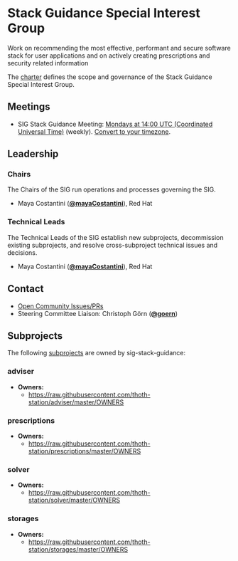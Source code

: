 <!---
This is an autogenerated file!

Please do not edit this file directly, but instead make changes to the
sigs.yaml file in the project root.

To understand how this file is generated, see https://git.k8s.io/community/generator/README.md

for Thoth we use `podman run --rm -e WHAT -e GO111MODULE=on -e GOPROXY -v $(pwd):/go/src/app:Z golang:1.12 make -C /go/src/app generate`

--->

# Stack Guidance Special Interest Group

Work on recommending the most effective, performant and secure software stack for user applications and on actively creating prescriptions and security related information

The [charter](charter.md) defines the scope and governance of the Stack Guidance Special Interest Group.

## Meetings
* SIG Stack Guidance Meeting: [Mondays at 14:00 UTC (Coordinated Universal Time)](meet.google.com/umj-bgfi-ouo) (weekly). [Convert to your timezone](http://www.thetimezoneconverter.com/?t=14:00&tz=UTC%20%28Coordinated%20Universal%20Time%29).

## Leadership

### Chairs

The Chairs of the SIG run operations and processes governing the SIG.

* Maya Costantini (**[@mayaCostantini](https://github.com/mayaCostantini)**), Red Hat

### Technical Leads

The Technical Leads of the SIG establish new subprojects, decommission existing
subprojects, and resolve cross-subproject technical issues and decisions.

* Maya Costantini (**[@mayaCostantini](https://github.com/mayaCostantini)**), Red Hat

## Contact
- [Open Community Issues/PRs](https://github.com/thoth-station/core/labels/sig%2Fstack-guidance)
- Steering Committee Liaison: Christoph Görn (**[@goern](https://github.com/goern)**)

## Subprojects

The following [subprojects][subproject-definition] are owned by sig-stack-guidance:
### adviser
- **Owners:**
  - https://raw.githubusercontent.com/thoth-station/adviser/master/OWNERS
### prescriptions
- **Owners:**
  - https://raw.githubusercontent.com/thoth-station/prescriptions/master/OWNERS
### solver
- **Owners:**
  - https://raw.githubusercontent.com/thoth-station/solver/master/OWNERS
### storages
- **Owners:**
  - https://raw.githubusercontent.com/thoth-station/storages/master/OWNERS

[subproject-definition]: https://github.com/kubernetes/community/blob/master/governance.md#subprojects
<!-- BEGIN CUSTOM CONTENT -->

<!-- END CUSTOM CONTENT -->
